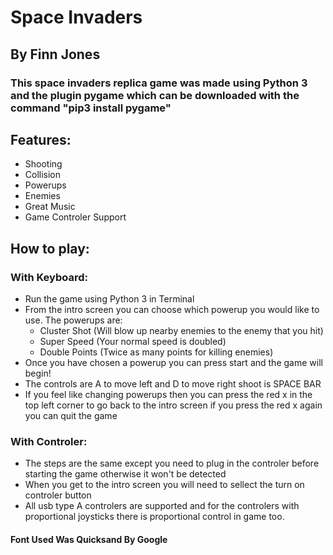 # Space Invaders
## By Finn Jones

### This space invaders replica game was made using Python 3 and the plugin pygame which can be downloaded with the command "pip3 install pygame"

## Features:
- Shooting
- Collision
- Powerups
- Enemies
- Great Music
- Game Controler Support

## How to play:
### With Keyboard:
- Run the game using Python 3 in Terminal
- From the intro screen you can choose which powerup you would like to use. The powerups are:
    - Cluster Shot (Will blow up nearby enemies to the enemy that you hit)
    - Super Speed (Your normal speed is doubled)
    - Double Points (Twice as many points for killing enemies)
- Once you have chosen a powerup you can press start and the game will begin!
- The controls are A to move left and D to move right shoot is SPACE BAR
- If you feel like changing powerups then you can press the red x in the top left corner to go back to the intro screen if you press the red x again you can quit the game

### With Controler:
- The steps are the same except you need to plug in the controler before starting the game otherwise it won't be detected
- When you get to the intro screen you will need to sellect the turn on controler button
- All usb type A controlers are supported and for the controlers with proportional joysticks there is proportional control in game too.


#### Font Used Was Quicksand By Google
